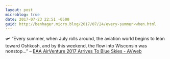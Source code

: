 ```yaml
---
layout: post
microblog: true
date: 2017-07-23 22:51 -0500
guid: http://benhager.micro.blog/2017/07/24/every-summer-when.html
---
```

🛩 “Every summer, when July rolls around, the aviation world begins to lean toward Oshkosh, and by this weekend, the flow into Wisconsin was nonstop…” – [EAA AirVenture 2017 Arrives To Blue Skies - AVweb](https://www.avweb.com/avwebflash/news/EAA-AirVenture-2017-Arrives-To-Blue-Skies-229329-1.html)
